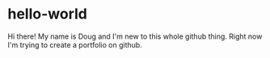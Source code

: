 # hello-world

Hi there! My name is Doug and I'm new to this whole github thing. Right now I'm trying to create a portfolio on github.
